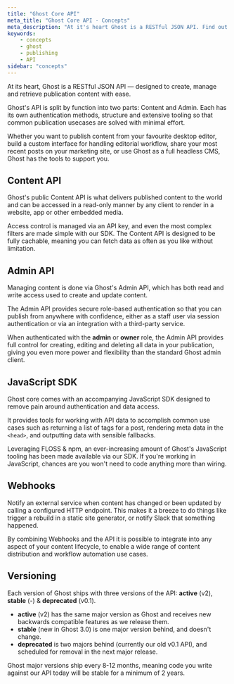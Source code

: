 ```yaml
---
title: "Ghost Core API"
meta_title: "Ghost Core API - Concepts"
meta_description: "At it's heart Ghost is a RESTful JSON API. Find out how to work with the Ghost API to retrieve publication content with ease."
keywords:
    - concepts
    - ghost
    - publishing
    - API
sidebar: "concepts"
---
```


At its heart, Ghost is a RESTful JSON API — designed to create, manage and retrieve publication content with ease.

Ghost's API is split by function into two parts: Content and Admin. Each has its own authentication methods, structure and extensive tooling so that common publication usecases are solved with minimal effort.

Whether you want to publish content from your favourite desktop editor, build a custom interface for handling editorial workflow, share your most recent posts on your marketing site, or use Ghost as a full headless CMS, Ghost has the tools to support you.


## Content API

Ghost's public Content API is what delivers published content to the world and can be accessed in a read-only manner by any client to render in a website, app or other embedded media.

Access control is managed via an API key, and even the most complex filters are made simple with our SDK. The Content API is designed to be fully cachable, meaning you can fetch data as often as you like without limitation.


## Admin API

Managing content is done via Ghost's Admin API, which has both read and write access used to create and update content.

The Admin API provides secure role-based authentication so that you can publish from anywhere with confidence, either as a staff user via session authentication or via an integration with a third-party service.

When authenticated with the **admin** or **owner** role, the Admin API provides full control for creating, editing and deleting all data in your publication, giving you even more power and flexibility than the standard Ghost admin client.


## JavaScript SDK

Ghost core comes with an accompanying JavaScript SDK designed to remove pain around authentication and data access.

It provides tools for working with API data to accomplish common use cases such as returning a list of tags for a post, rendering meta data in the `<head>`, and outputting data with sensible fallbacks.

Leveraging FLOSS & npm, an ever-increasing amount of Ghost's JavaScript tooling has been made available via our SDK. If you're working in JavaScript, chances are you won't need to code anything more than wiring.


## Webhooks

Notify an external service when content has changed or been updated by calling a configured HTTP endpoint. This makes it a breeze to do things like trigger a rebuild in a static site generator, or notify Slack that something happened.

By combining Webhooks and the API it is possible to integrate into any aspect of your content lifecycle, to enable a wide range of content distribution and workflow automation use cases.


## Versioning

Each version of Ghost ships with three versions of the API: **active** (v2), **stable** (-) & **deprecated** (v0.1).

- **active** (v2) has the same major version as Ghost and receives new backwards compatible features as we release them.
- **stable** (new in Ghost 3.0) is one major version behind, and doesn't change.
- **deprecated** is two majors behind (currently our old v0.1 API), and scheduled for removal in the next major release.

Ghost major versions ship every 8-12 months, meaning code you write against our API today will be stable for a minimum of 2 years.
